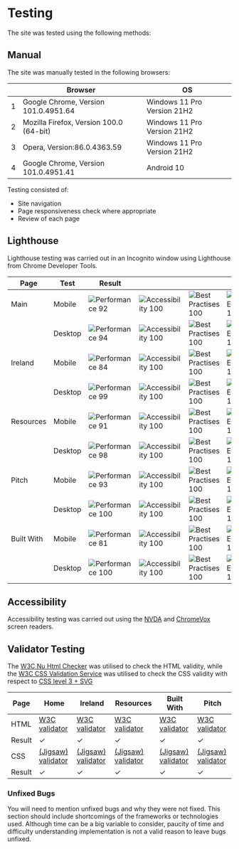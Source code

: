# Testing 

The site was tested using the following methods:

## Manual 
The site was manually tested in the following browsers:

|   | Browser | OS | 
|---|---------|----|
| 1 | Google Chrome, Version 101.0.4951.64 | Windows 11 Pro Version 21H2 |
| 2 | Mozilla Firefox, Version 100.0 (64-bit) | Windows 11 Pro Version 21H2 |
| 3 | Opera, Version:86.0.4363.59 | Windows 11 Pro Version 21H2 |
| 4 | Google Chrome, Version 101.0.4951.41 | Android 10 |

Testing consisted of:
- Site navigation
- Page responsiveness check where appropriate
- Review of each page

## Lighthouse

Lighthouse testing was carried out in an Incognito window using Lighthouse from Chrome Developer Tools.

| Page | Test | Result |  |  |  | Report |
|-|-|-|-|-|-|-|
| Main | Mobile | ![Performance 92](https://img.shields.io/badge/Performance-92-brightgreen) | ![Accessibility 100](https://img.shields.io/badge/Accessibility-100-brightgreen) | ![Best Practises 100](https://img.shields.io/badge/Best%20Practises-100-brightgreen) |![SEO 100](https://img.shields.io/badge/SEO-100-brightgreen) |[home-mobile](https://ibuttimer.github.io/hockey-history/test/lighthouse/ibuttimer.github.io_2022-05-12_15-34-07-home-mobile.html) |
|     | Desktop | ![Performance 94](https://img.shields.io/badge/Performance-94-brightgreen) | ![Accessibility 100](https://img.shields.io/badge/Accessibility-100-brightgreen) | ![Best Practises 100](https://img.shields.io/badge/Best%20Practises-100-brightgreen) |![SEO 100](https://img.shields.io/badge/SEO-100-brightgreen) |[home-desktop](https://ibuttimer.github.io/hockey-history/test/lighthouse/ibuttimer.github.io_2022-05-12_15-35-36-home-desktop.html) |
| Ireland | Mobile | ![Performance 84](https://img.shields.io/badge/Performance-84-orange) | ![Accessibility 100](https://img.shields.io/badge/Accessibility-100-brightgreen) | ![Best Practises 100](https://img.shields.io/badge/Best%20Practises-100-brightgreen) |![SEO 100](https://img.shields.io/badge/SEO-100-brightgreen) |[home-mobile](https://ibuttimer.github.io/hockey-history/test/lighthouse/ibuttimer.github.io_2022-05-12_15-37-20-ireland-mobile.html) |
|     | Desktop | ![Performance 99](https://img.shields.io/badge/Performance-99-brightgreen) | ![Accessibility 100](https://img.shields.io/badge/Accessibility-100-brightgreen) | ![Best Practises 100](https://img.shields.io/badge/Best%20Practises-100-brightgreen) |![SEO 100](https://img.shields.io/badge/SEO-100-brightgreen) |[home-desktop](https://ibuttimer.github.io/hockey-history/test/lighthouse/ibuttimer.github.io_2022-05-12_15-37-20-ireland-desktop.html) |
| Resources | Mobile | ![Performance 91](https://img.shields.io/badge/Performance-91-brightgreen) | ![Accessibility 100](https://img.shields.io/badge/Accessibility-100-brightgreen) | ![Best Practises 100](https://img.shields.io/badge/Best%20Practises-100-brightgreen) |![SEO 100](https://img.shields.io/badge/SEO-100-brightgreen) |[home-mobile](https://ibuttimer.github.io/hockey-history/test/lighthouse/ibuttimer.github.io_2022-05-12_15-38-32-resources-mobile.html) |
|     | Desktop | ![Performance 98](https://img.shields.io/badge/Performance-98-brightgreen) | ![Accessibility 100](https://img.shields.io/badge/Accessibility-100-brightgreen) | ![Best Practises 100](https://img.shields.io/badge/Best%20Practises-100-brightgreen) |![SEO 100](https://img.shields.io/badge/SEO-100-brightgreen) |[home-desktop](https://ibuttimer.github.io/hockey-history/test/lighthouse/ibuttimer.github.io_2022-05-12_15-39-06-resources-desktop.html) |
| Pitch | Mobile | ![Performance 93](https://img.shields.io/badge/Performance-93-brightgreen) | ![Accessibility 100](https://img.shields.io/badge/Accessibility-100-brightgreen) | ![Best Practises 100](https://img.shields.io/badge/Best%20Practises-100-brightgreen) |![SEO 100](https://img.shields.io/badge/SEO-100-brightgreen) |[home-mobile](https://ibuttimer.github.io/hockey-history/test/lighthouse/ibuttimer.github.io_2022-05-12_15-40-16-pitch-mobile.html) |
|     | Desktop | ![Performance 100](https://img.shields.io/badge/Performance-100-brightgreen) | ![Accessibility 100](https://img.shields.io/badge/Accessibility-100-brightgreen) | ![Best Practises 100](https://img.shields.io/badge/Best%20Practises-100-brightgreen) |![SEO 100](https://img.shields.io/badge/SEO-100-brightgreen) |[home-desktop](https://ibuttimer.github.io/hockey-history/test/lighthouse/ibuttimer.github.io_2022-05-12_15-40-54-pitch-desktop.html) |
| Built With | Mobile | ![Performance 81](https://img.shields.io/badge/Performance-81-orange) | ![Accessibility 100](https://img.shields.io/badge/Accessibility-100-brightgreen) | ![Best Practises 100](https://img.shields.io/badge/Best%20Practises-100-brightgreen) |![SEO 100](https://img.shields.io/badge/SEO-100-brightgreen) |[home-mobile](https://ibuttimer.github.io/hockey-history/test/lighthouse/ibuttimer.github.io_2022-05-12_15-42-13-builtwith-mobile.html) |
|     | Desktop | ![Performance 100](https://img.shields.io/badge/Performance-100-brightgreen) | ![Accessibility 100](https://img.shields.io/badge/Accessibility-100-brightgreen) | ![Best Practises 100](https://img.shields.io/badge/Best%20Practises-100-brightgreen) |![SEO 100](https://img.shields.io/badge/SEO-100-brightgreen) |[home-desktop](https://ibuttimer.github.io/hockey-history/test/lighthouse/ibuttimer.github.io_2022-05-12_15-42-57-builtwith-desktop.html) |



## Accessibility
Accessibility testing was carried out using the [NVDA](https://www.nvaccess.org/) and [ChromeVox](https://chrome.google.com/webstore/detail/screen-reader/kgejglhpjiefppelpmljglcjbhoiplfn?hl=en) screen readers.


## Validator Testing 

The [W3C Nu Html Checker](https://validator.w3.org/nu/) was utilised to check the HTML validity, while the [W3C CSS Validation Service](https://jigsaw.w3.org/css-validator/) was utilised to check the CSS validity with respect to [CSS level 3 + SVG](https://www.w3.org/Style/CSS/current-work.html.)

| Page | Home | Ireland | Resources | Built With | Pitch |
|------|------|---------|-----------|------------|-------|
| HTML | [W3C validator](https://validator.w3.org/nu/?showsource=yes&doc=https%3A%2F%2Fibuttimer.github.io%2Fhockey-history%2Findex.html) | [W3C validator](https://validator.w3.org/nu/?showsource=yes&doc=https%3A%2F%2Fibuttimer.github.io%2Fhockey-history%2Fireland.html) | [W3C validator](https://validator.w3.org/nu/?showsource=yes&doc=https%3A%2F%2Fibuttimer.github.io%2Fhockey-history%2Fresources.html) | [W3C validator](https://validator.w3.org/nu/?showsource=yes&doc=https%3A%2F%2Fibuttimer.github.io%2Fhockey-history%2Fbuiltwith.html) | [W3C validator](https://validator.w3.org/nu/?showsource=yes&doc=https%3A%2F%2Fibuttimer.github.io%2Fhockey-history%2Fpitch.html) |
| Result | &check; | &check; | &check; | &check; | &check; |
| CSS | [(Jigsaw) validator](https://jigsaw.w3.org/css-validator/validator?uri=https%3A%2F%2Fibuttimer.github.io%2Fhockey-history%2Findex.html&profile=css3svg&usermedium=all&warning=1&vextwarning=&lang=en) | [(Jigsaw) validator](https://jigsaw.w3.org/css-validator/validator?uri=https%3A%2F%2Fibuttimer.github.io%2Fhockey-history%2Fireland.html&profile=css3svg&usermedium=all&warning=1&vextwarning=&lang=en) | [(Jigsaw) validator](https://jigsaw.w3.org/css-validator/validator?uri=https%3A%2F%2Fibuttimer.github.io%2Fhockey-history%2Fresources.html&profile=css3svg&usermedium=all&warning=1&vextwarning=&lang=en) | [(Jigsaw) validator](https://jigsaw.w3.org/css-validator/validator?uri=https%3A%2F%2Fibuttimer.github.io%2Fhockey-history%2Fbuiltwith.html&profile=css3svg&usermedium=all&warning=1&vextwarning=&lang=en) | [(Jigsaw) validator](https://jigsaw.w3.org/css-validator/validator?uri=https%3A%2F%2Fibuttimer.github.io%2Fhockey-history%2Fpitch.html&profile=css3svg&usermedium=all&warning=1&vextwarning=&lang=en) |
| Result | &check; | &check; | &check; | &check; | &check; |

### Unfixed Bugs

You will need to mention unfixed bugs and why they were not fixed. This section should include shortcomings of the frameworks or technologies used. Although time can be a big variable to consider, paucity of time and difficulty understanding implementation is not a valid reason to leave bugs unfixed. 

